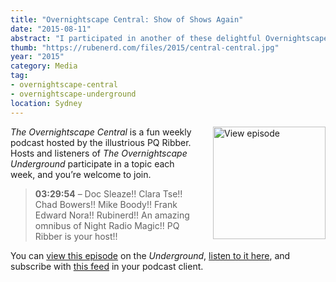 ```yaml
---
title: "Overnightscape Central: Show of Shows Again"
date: "2015-08-11"
abstract: "I participated in another of these delightful Overnightscape Underground productions by PQ Ribber."
thumb: "https://rubenerd.com/files/2015/central-central.jpg"
year: "2015"
category: Media
tag:
- overnightscape-central
- overnightscape-underground
location: Sydney
---
```

<p class="show-cover"><a href="https://onsug.com/archives/17111/"><img src="https://rubenerd.com/files/2015/central-central.jpg" alt="View episode" style="float:right; margin:0 0 1em 2em; width:180px; height:180px;" /></a></p>

*The Overnightscape Central* is a fun weekly podcast hosted by the illustrious PQ Ribber. Hosts and listeners of *The Overnightscape Underground* participate in a topic each week, and you’re welcome to join.

> **03:29:54** – Doc Sleaze!! Clara Tse!! Chad Bowers!! Mike Boody!! Frank Edward Nora!! Rubinerd!! An amazing omnibus of Night Radio Magic!! PQ Ribber is your host!!

You can <a href="https://onsug.com/archives/17111/">view this episode</a> on the *Underground*, <a href="https://media.blubrry.com/onsug/p/onsug.com/shows/Aug15/onsug_Aug15_Central_Sho.mp3">listen to it here</a>, and subscribe with <a href="https://onsug.com/archives/category/overnightscapecentral/feed/">this feed</a> in your podcast client.
